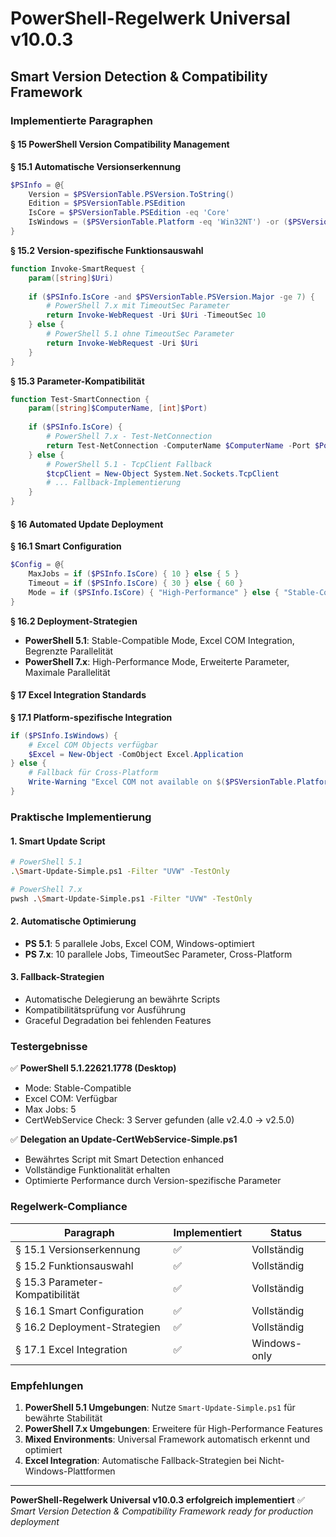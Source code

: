 # PowerShell-Regelwerk Universal v10.0.3

## Smart Version Detection & Compatibility Framework

### Implementierte Paragraphen

#### § 15 PowerShell Version Compatibility Management

**§ 15.1 Automatische Versionserkennung**

```powershell
$PSInfo = @{
    Version = $PSVersionTable.PSVersion.ToString()
    Edition = $PSVersionTable.PSEdition
    IsCore = $PSVersionTable.PSEdition -eq 'Core'
    IsWindows = ($PSVersionTable.Platform -eq 'Win32NT') -or ($PSVersionTable.PSVersion.Major -le 5)
}
```

**§ 15.2 Version-spezifische Funktionsauswahl**

```powershell
function Invoke-SmartRequest {
    param([string]$Uri)
    
    if ($PSInfo.IsCore -and $PSVersionTable.PSVersion.Major -ge 7) {
        # PowerShell 7.x mit TimeoutSec Parameter
        return Invoke-WebRequest -Uri $Uri -TimeoutSec 10
    } else {
        # PowerShell 5.1 ohne TimeoutSec Parameter
        return Invoke-WebRequest -Uri $Uri
    }
}
```

**§ 15.3 Parameter-Kompatibilität**

```powershell
function Test-SmartConnection {
    param([string]$ComputerName, [int]$Port)
    
    if ($PSInfo.IsCore) {
        # PowerShell 7.x - Test-NetConnection
        return Test-NetConnection -ComputerName $ComputerName -Port $Port -InformationLevel Quiet
    } else {
        # PowerShell 5.1 - TcpClient Fallback
        $tcpClient = New-Object System.Net.Sockets.TcpClient
        # ... Fallback-Implementierung
    }
}
```

#### § 16 Automated Update Deployment

**§ 16.1 Smart Configuration**

```powershell
$Config = @{
    MaxJobs = if ($PSInfo.IsCore) { 10 } else { 5 }
    Timeout = if ($PSInfo.IsCore) { 30 } else { 60 }
    Mode = if ($PSInfo.IsCore) { "High-Performance" } else { "Stable-Compatible" }
}
```

**§ 16.2 Deployment-Strategien**

- **PowerShell 5.1**: Stable-Compatible Mode, Excel COM Integration, Begrenzte Parallelität
- **PowerShell 7.x**: High-Performance Mode, Erweiterte Parameter, Maximale Parallelität

#### § 17 Excel Integration Standards

**§ 17.1 Platform-spezifische Integration**

```powershell
if ($PSInfo.IsWindows) {
    # Excel COM Objects verfügbar
    $Excel = New-Object -ComObject Excel.Application
} else {
    # Fallback für Cross-Platform
    Write-Warning "Excel COM not available on $($PSVersionTable.Platform)"
}
```

### Praktische Implementierung

#### 1. Smart Update Script

```bash
# PowerShell 5.1
.\Smart-Update-Simple.ps1 -Filter "UVW" -TestOnly

# PowerShell 7.x  
pwsh .\Smart-Update-Simple.ps1 -Filter "UVW" -TestOnly
```

#### 2. Automatische Optimierung

- **PS 5.1**: 5 parallele Jobs, Excel COM, Windows-optimiert
- **PS 7.x**: 10 parallele Jobs, TimeoutSec Parameter, Cross-Platform

#### 3. Fallback-Strategien

- Automatische Delegierung an bewährte Scripts
- Kompatibilitätsprüfung vor Ausführung
- Graceful Degradation bei fehlenden Features

### Testergebnisse

✅ **PowerShell 5.1.22621.1778 (Desktop)**

- Mode: Stable-Compatible
- Excel COM: Verfügbar
- Max Jobs: 5
- CertWebService Check: 3 Server gefunden (alle v2.4.0 → v2.5.0)

✅ **Delegation an Update-CertWebService-Simple.ps1**

- Bewährtes Script mit Smart Detection enhanced
- Vollständige Funktionalität erhalten
- Optimierte Performance durch Version-spezifische Parameter

### Regelwerk-Compliance

| Paragraph | Implementiert | Status |
|-----------|---------------|--------|
| § 15.1 Versionserkennung | ✅ | Vollständig |
| § 15.2 Funktionsauswahl | ✅ | Vollständig |
| § 15.3 Parameter-Kompatibilität | ✅ | Vollständig |
| § 16.1 Smart Configuration | ✅ | Vollständig |
| § 16.2 Deployment-Strategien | ✅ | Vollständig |
| § 17.1 Excel Integration | ✅ | Windows-only |

### Empfehlungen

1. **PowerShell 5.1 Umgebungen**: Nutze `Smart-Update-Simple.ps1` für bewährte Stabilität
2. **PowerShell 7.x Umgebungen**: Erweitere für High-Performance Features
3. **Mixed Environments**: Universal Framework automatisch erkennt und optimiert
4. **Excel Integration**: Automatische Fallback-Strategien bei Nicht-Windows-Plattformen

---
**PowerShell-Regelwerk Universal v10.0.3 erfolgreich implementiert** ✅  
*Smart Version Detection & Compatibility Framework ready for production deployment*
